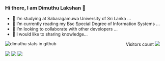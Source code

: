 ### Hi there, I am Dimuthu Lakshan 👋

<!--
**Dimuthu-10/Dimuthu-10** is a ✨ _special_ ✨ repository because its `README.md` (this file) appears on your GitHub profile.-->

- 🔭 I’m studying at Sabaragamuwa University of Sri Lanka ...
- 🌱 I’m currently reading my Bsc Special Degree of Information Systems ...
- 👯 I’m looking to collaborate with other developers ...
- 🤔 I would like to sharing knowledge...


<p align="right" font weight="bloder">Visitors count <img src="https://profile-counter.glitch.me/Dimuthu-10/count.svg" />
<img align="left" alt="dimuthu stats in github" src="https://github-readme-stats.vercel.app/api?username=Dimuthu-10&show_icons=true&hide_border=true" />
  
[<img src="https://img.icons8.com/bubbles/50/000000/gmail.png"/>](mailto:wddlakshan10@yahoo.com )
[<img target="_blank" src="https://img.icons8.com/bubbles/50/000000/linkedin.png"/>](www.linkedin.com/in/dimuthu10)
[<img target="_blank" src="https://img.icons8.com/bubbles/50/000000/github.png">](https://github.com/Dimuthu-10)
